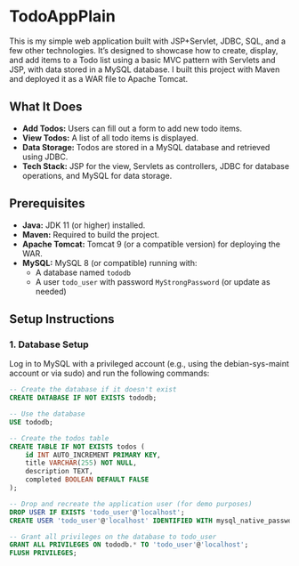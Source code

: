 # TodoAppPlain

This is my simple web application built with JSP+Servlet, JDBC, SQL, and a few other technologies. It’s designed to showcase how to create, display, and add items to a Todo list using a basic MVC pattern with Servlets and JSP, with data stored in a MySQL database. I built this project with Maven and deployed it as a WAR file to Apache Tomcat.

## What It Does

- **Add Todos:** Users can fill out a form to add new todo items.
- **View Todos:** A list of all todo items is displayed.
- **Data Storage:** Todos are stored in a MySQL database and retrieved using JDBC.
- **Tech Stack:** JSP for the view, Servlets as controllers, JDBC for database operations, and MySQL for data storage.

## Prerequisites

- **Java:** JDK 11 (or higher) installed.
- **Maven:** Required to build the project.
- **Apache Tomcat:** Tomcat 9 (or a compatible version) for deploying the WAR.
- **MySQL:** MySQL 8 (or compatible) running with:
    - A database named `tododb`
    - A user `todo_user` with password `MyStrongPassword` (or update as needed)

## Setup Instructions

### 1. Database Setup

Log in to MySQL with a privileged account (e.g., using the debian-sys-maint account or via sudo) and run the following commands:

```sql
-- Create the database if it doesn't exist
CREATE DATABASE IF NOT EXISTS tododb;

-- Use the database
USE tododb;

-- Create the todos table
CREATE TABLE IF NOT EXISTS todos (
    id INT AUTO_INCREMENT PRIMARY KEY,
    title VARCHAR(255) NOT NULL,
    description TEXT,
    completed BOOLEAN DEFAULT FALSE
);

-- Drop and recreate the application user (for demo purposes)
DROP USER IF EXISTS 'todo_user'@'localhost';
CREATE USER 'todo_user'@'localhost' IDENTIFIED WITH mysql_native_password BY 'MyStrongPassword';

-- Grant all privileges on the database to todo_user
GRANT ALL PRIVILEGES ON tododb.* TO 'todo_user'@'localhost';
FLUSH PRIVILEGES;
